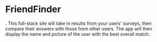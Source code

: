 # FriendFinder
. This full-stack site will take in results from your users' surveys, then compare their answers with those from other users. The app will then display the name and picture of the user with the best overall match.
